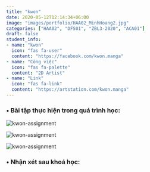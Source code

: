 ```yaml
---
title: "kwon"
date: 2020-05-12T12:14:34+06:00
image: "images/portfolio/HAA02_MinhHoang2.jpg"
categories: ["HAA02", "DFS01", "ZBL3-2020", "ACA01"]
draft: false
student_info:
- name: "kwon"
  icon: "fas fa-user"
  content: "https://facebook.com/kwon.manga"
- name: "Công việc"
  icon: "fas fa-palette"
  content: "2D Artist"
- name: "Link"
  icon: "fas fa-link"
  content: "https://artstation.com/kwon.manga"
---
```



### • Bài tập thực hiện trong quá trình học:

![kwon-assignment](/images/portfolio/HAA02_MinhHoang1.jpg)

![kwon-assignment](/images/portfolio/HAA02_MinhHoang3.jpg)

![kwon-assignment](/images/portfolio/HAA02_MinhHoang4.jpg)


### • Nhận xét sau khoá học:
